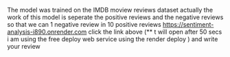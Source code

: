 The model was trained on the IMDB moview reviews dataset actually the work of this model  is seperate the positive reviews and the negative reviews so that we can 1 negative review in 10 positive reviews
https://sentiment-analysis-i890.onrender.com 
click the link above (** t will open after 50 secs i am using the free deploy web service using the render deploy ) and write your review 

